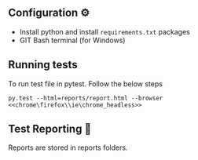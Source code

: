 
## Configuration ⚙️
* Install python and install `requirements.txt` packages
* GIT Bash terminal (for Windows)

## Running tests
To run test file in pytest. Follow the below steps

`py.test --html=reports/report.html --browser <<chrome\firefox\\ie\chrome_headless>>`

## Test Reporting 📑

Reports are stored in reports folders. 
